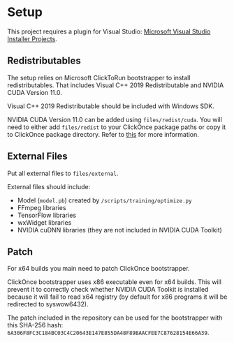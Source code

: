 # Setup

This project requires a plugin for Visual Studio: [Microsoft Visual Studio Installer Projects](https://marketplace.visualstudio.com/items?itemName=VisualStudioClient.MicrosoftVisualStudio2017InstallerProjects).

## Redistributables

The setup relies on Microsoft ClickToRun bootstrapper to install redistributables. That includes Visual C++ 2019 Redistributable and NVIDIA CUDA Version 11.0.

Visual C++ 2019 Redistributable should be included with Windows SDK.

NVIDIA CUDA Version 11.0 can be added using `files/redist/cuda`. You will need to either add `files/redist` to your ClickOnce package paths or copy it to ClickOnce package directory. Refer to [this](https://docs.microsoft.com/en-us/visualstudio/deployment/creating-bootstrapper-packages) for more information.

## External Files

Put all external files to `files/external`.

External files should include:

- Model (`model.pb`) created by `/scripts/training/optimize.py`
- FFmpeg libraries
- TensorFlow libraries
- wxWidget libraries
- NVIDIA cuDNN libraries (they are not included in NVIDIA CUDA Toolkit)

## Patch

For x64 builds you main need to patch ClickOnce bootstrapper.

ClickOnce bootstrapper uses x86 executable even for x64 builds. This will prevent it to correctly check whether NVIDIA CUDA Toolkit is installed because it will fail to read x64 registry (by default for x86 programs it will be redirected to syswow6432).

The patch included in the repository can be used for the bootstrapper with this SHA-256 hash: `6A306F8FC3C184BC03C4C20643E147E855DA48F89BAACFEE7C87628154E66A39`.
